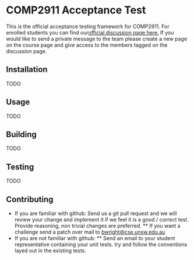COMP2911 Acceptance Test
========================
This is the official acceptance testing framework for COMP2911. For enrolled
students you can find our[official discussion page here.](https://www.openlearning.net/courses/COMP461394/12s1/acceptanceReps)
If you would like to send a private message to the team please create a new
page on the course page and give access to the members tagged on the
discussion page.

Installation
-------------
TODO

Usage
-----
TODO

Building
--------
TODO

Testing
--------
TODO

Contributing
-------------
* If you are familiar with github:
Send us a git pull request and we will review your change and implement it
if we feel it is a good / correct test. Provide reasoning, non trivial
changes are preferred.
** If you want a challenge send a patch over mail to bwright@cse.unsw.edu.au
* If you are not familiar with github:
** Send an email to your student representative containing your unit tests.
   try and follow the conventions layed out in the existing tests.

